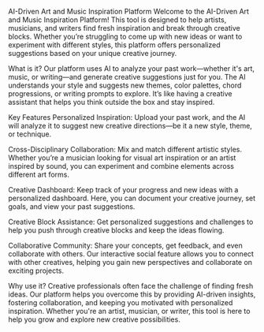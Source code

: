 AI-Driven Art and Music Inspiration Platform Welcome to the AI-Driven Art and Music Inspiration Platform! This tool is designed to help artists, musicians, and writers find fresh inspiration and break through creative blocks. Whether you’re struggling to come up with new ideas or want to experiment with different styles, this platform offers personalized suggestions based on your unique creative journey.

What is it? Our platform uses AI to analyze your past work—whether it's art, music, or writing—and generate creative suggestions just for you. The AI understands your style and suggests new themes, color palettes, chord progressions, or writing prompts to explore. It’s like having a creative assistant that helps you think outside the box and stay inspired.

Key Features Personalized Inspiration: Upload your past work, and the AI will analyze it to suggest new creative directions—be it a new style, theme, or technique.

Cross-Disciplinary Collaboration: Mix and match different artistic styles. Whether you’re a musician looking for visual art inspiration or an artist inspired by sound, you can experiment and combine elements across different art forms.

Creative Dashboard: Keep track of your progress and new ideas with a personalized dashboard. Here, you can document your creative journey, set goals, and view your past suggestions.

Creative Block Assistance: Get personalized suggestions and challenges to help you push through creative blocks and keep the ideas flowing.

Collaborative Community: Share your concepts, get feedback, and even collaborate with others. Our interactive social feature allows you to connect with other creatives, helping you gain new perspectives and collaborate on exciting projects.

Why use it? Creative professionals often face the challenge of finding fresh ideas. Our platform helps you overcome this by providing AI-driven insights, fostering collaboration, and keeping you motivated with personalized inspiration. Whether you're an artist, musician, or writer, this tool is here to help you grow and explore new creative possibilities.
